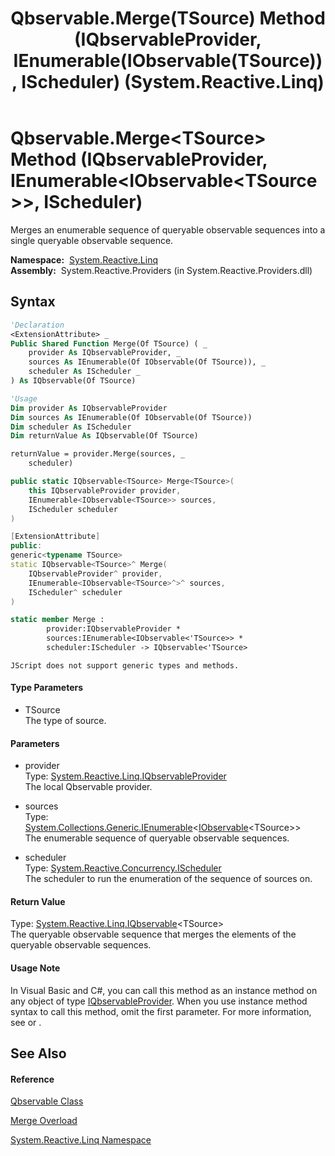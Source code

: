 ﻿---
title: Qbservable.Merge(TSource) Method (IQbservableProvider, IEnumerable(IObservable(TSource)), IScheduler) (System.Reactive.Linq)
TOCTitle: Merge(TSource) Method (IQbservableProvider, IEnumerable(IObservable(TSource)), IScheduler)
ms:assetid: M:System.Reactive.Linq.Qbservable.Merge``1(System.Reactive.Linq.IQbservableProvider,System.Collections.Generic.IEnumerable{System.IObservable{``0}},System.Reactive.Concurrency.IScheduler)
ms:mtpsurl: https://msdn.microsoft.com/en-us/library/Hh229906(v=VS.103)
ms:contentKeyID: 36069577
ms.date: 06/28/2011
mtps_version: v=VS.103
dev_langs:
- vb
- csharp
- c++
- fsharp
- jscript
---

# Qbservable.Merge\<TSource\> Method (IQbservableProvider, IEnumerable\<IObservable\<TSource\>\>, IScheduler)

Merges an enumerable sequence of queryable observable sequences into a single queryable observable sequence.

**Namespace:**  [System.Reactive.Linq](hh211929\(v=vs.103\).md)  
**Assembly:**  System.Reactive.Providers (in System.Reactive.Providers.dll)

## Syntax

``` vb
'Declaration
<ExtensionAttribute> _
Public Shared Function Merge(Of TSource) ( _
    provider As IQbservableProvider, _
    sources As IEnumerable(Of IObservable(Of TSource)), _
    scheduler As IScheduler _
) As IQbservable(Of TSource)
```

``` vb
'Usage
Dim provider As IQbservableProvider
Dim sources As IEnumerable(Of IObservable(Of TSource))
Dim scheduler As IScheduler
Dim returnValue As IQbservable(Of TSource)

returnValue = provider.Merge(sources, _
    scheduler)
```

``` csharp
public static IQbservable<TSource> Merge<TSource>(
    this IQbservableProvider provider,
    IEnumerable<IObservable<TSource>> sources,
    IScheduler scheduler
)
```

``` c++
[ExtensionAttribute]
public:
generic<typename TSource>
static IQbservable<TSource>^ Merge(
    IQbservableProvider^ provider, 
    IEnumerable<IObservable<TSource>^>^ sources, 
    IScheduler^ scheduler
)
```

``` fsharp
static member Merge : 
        provider:IQbservableProvider * 
        sources:IEnumerable<IObservable<'TSource>> * 
        scheduler:IScheduler -> IQbservable<'TSource> 
```

``` jscript
JScript does not support generic types and methods.
```

#### Type Parameters

  - TSource  
    The type of source.

#### Parameters

  - provider  
    Type: [System.Reactive.Linq.IQbservableProvider](hh212104\(v=vs.103\).md)  
    The local Qbservable provider.  

<!-- end list -->

  - sources  
    Type: [System.Collections.Generic.IEnumerable](https://msdn.microsoft.com/en-us/library/9eekhta0)\<[IObservable](https://msdn.microsoft.com/en-us/library/Dd990377)\<TSource\>\>  
    The enumerable sequence of queryable observable sequences.  

<!-- end list -->

  - scheduler  
    Type: [System.Reactive.Concurrency.IScheduler](hh229149\(v=vs.103\).md)  
    The scheduler to run the enumeration of the sequence of sources on.  

#### Return Value

Type: [System.Reactive.Linq.IQbservable](hh229328\(v=vs.103\).md)\<TSource\>  
The queryable observable sequence that merges the elements of the queryable observable sequences.  

#### Usage Note

In Visual Basic and C\#, you can call this method as an instance method on any object of type [IQbservableProvider](hh212104\(v=vs.103\).md). When you use instance method syntax to call this method, omit the first parameter. For more information, see [](https://msdn.microsoft.com/en-us/library/Bb384936) or [](https://msdn.microsoft.com/en-us/library/Bb383977).

## See Also

#### Reference

[Qbservable Class](hh211693\(v=vs.103\).md)

[Merge Overload](hh229259\(v=vs.103\).md)

[System.Reactive.Linq Namespace](hh211929\(v=vs.103\).md)


